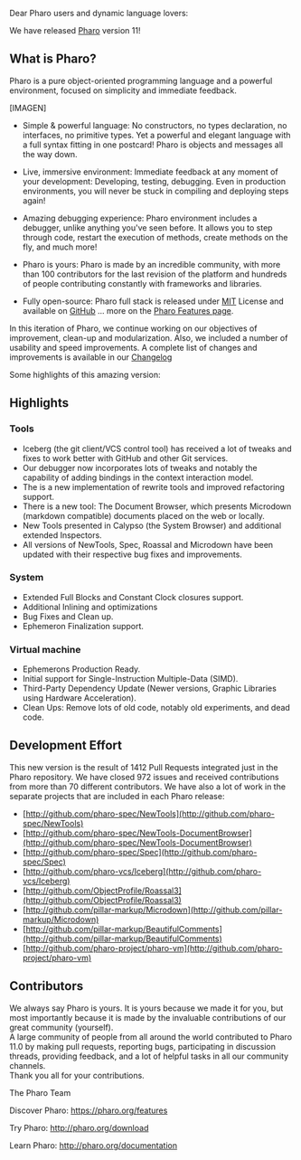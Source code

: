Dear Pharo users and dynamic language lovers: 

We have released [Pharo](https://pharo.org/) version 11!

## What is Pharo?

Pharo is a pure object-oriented programming language and a powerful environment, focused on simplicity and immediate feedback.

[IMAGEN]

- Simple & powerful language: No constructors, no types declaration, no interfaces, no primitive types. Yet a powerful and elegant language with a full syntax fitting in one postcard! Pharo is objects and messages all the way down.

- Live, immersive environment: Immediate feedback at any moment of your development: Developing, testing, debugging. Even in production environments, you will never be stuck in compiling and deploying steps again!

- Amazing debugging experience: Pharo environment includes a debugger, unlike anything you've seen before. It allows you to step through code, restart the execution of methods, create methods on the fly, and much more!

- Pharo is yours: Pharo is made by an incredible community, with more than 100 contributors for the last revision of the platform and hundreds of people contributing constantly with frameworks and libraries.

- Fully open-source: Pharo full stack is released under [MIT](https://opensource.org/licenses/MIT) License and available on [GitHub](https://github.com/pharo-project/pharo)
... more on the [Pharo Features page](http://www.pharo.org/features).

In this iteration of Pharo, we continue working on our objectives of improvement, clean-up and modularization.
Also, we included a number of usability and speed improvements. 
A complete list of changes and improvements is available in our [Changelog](https://github.com/pharo-project/pharo-changelogs/blob/master/Pharo110ChangeLogs.md)

Some highlights of this amazing version:

## Highlights

### Tools
- Iceberg (the git client/VCS control tool) has received a lot of tweaks and fixes to work better with GitHub and other Git services.
- Our debugger now incorporates lots of tweaks and notably the capability of adding bindings in the context interaction model.
- The is a new implementation of rewrite tools and improved refactoring support. 
- There is a new tool: The Document Browser, which presents Microdown (markdown compatible) documents placed on the web or locally. 
- New Tools presented in Calypso (the System Browser) and additional extended Inspectors.
- All versions of NewTools, Spec, Roassal and Microdown have been updated with their respective bug fixes and improvements.

### System 

- Extended Full Blocks and Constant Clock closures support.
- Additional Inlining and optimizations 
- Bug Fixes and Clean up.
- Ephemeron Finalization support.
   
### Virtual machine
- Ephemerons Production Ready.
- Initial support for Single-Instruction Multiple-Data (SIMD).
- Third-Party Dependency Update (Newer versions, Graphic Libraries using Hardware Acceleration).
- Clean Ups: Remove lots of old code, notably old experiments, and dead code. 


## Development Effort

This new version is the result of 1412 Pull Requests integrated just in the Pharo repository. 
We have closed 972 issues and received contributions from more than 70 different contributors.
We have also a lot of work in the separate projects that are included in each Pharo release:

- [http://github.com/pharo-spec/NewTools](http://github.com/pharo-spec/NewTools)
- [http://github.com/pharo-spec/NewTools-DocumentBrowser](http://github.com/pharo-spec/NewTools-DocumentBrowser)
- [http://github.com/pharo-spec/Spec](http://github.com/pharo-spec/Spec)
- [http://github.com/pharo-vcs/Iceberg](http://github.com/pharo-vcs/Iceberg)
- [http://github.com/ObjectProfile/Roassal3](http://github.com/ObjectProfile/Roassal3)
- [http://github.com/pillar-markup/Microdown](http://github.com/pillar-markup/Microdown)
- [http://github.com/pillar-markup/BeautifulComments](http://github.com/pillar-markup/BeautifulComments)
- [http://github.com/pharo-project/pharo-vm](http://github.com/pharo-project/pharo-vm)

## Contributors
We always say Pharo is yours. It is yours because we made it for you, but most importantly because it is made by the invaluable contributions of our great community (yourself).  
A large community of people from all around the world contributed to Pharo 11.0 by making pull requests, reporting bugs, participating in discussion threads, providing feedback, and a lot of helpful tasks in all our community channels.  
Thank you all for your contributions.


The Pharo Team

Discover Pharo: https://pharo.org/features

Try Pharo: http://pharo.org/download

Learn Pharo: http://pharo.org/documentation
